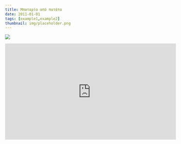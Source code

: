 ```yaml
---
title: Μπαταρία από πατάτα
date: 2011-01-01
tags: [example1,example2]
thumbnail: img/placeholder.png
---
```

[![](http://4.bp.blogspot.com/-I_V8pXhPuLE/UGhVtRiWf8I/AAAAAAAABDA/yY814VpbfN8/s200/patata.jpg)](http://4.bp.blogspot.com/-I_V8pXhPuLE/UGhVtRiWf8I/AAAAAAAABDA/yY814VpbfN8/s1600/patata.jpg)

<iframe allowfullscreen="allowfullscreen" frameborder="0" height="315" src="http://www.youtube.com/embed/m64ogRLvDsI" width="560"></iframe>
